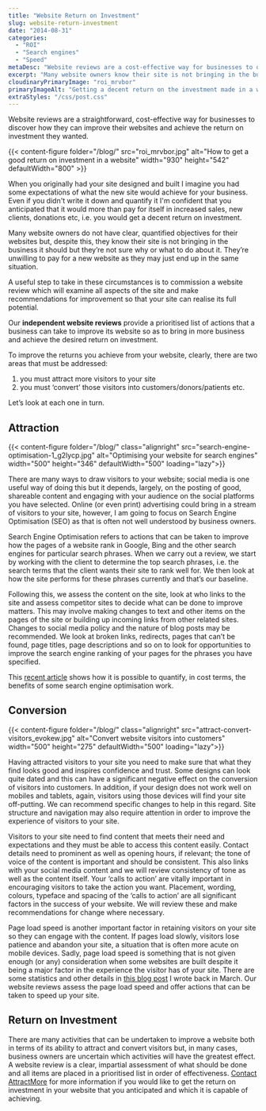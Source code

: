 ```yaml
---
title: "Website Return on Investment"
slug: website-return-investment
date: "2014-08-31"
categories:
  - "ROI"
  - "Search engines"
  - "Speed"
metaDesc: "Website reviews are a cost-effective way for businesses to discover how they can improve their websites and achieve the expected return on investment."
excerpt: "Many website owners know their site is not bringing in the business it should but they’re not sure why or what to do about it. They’re unwilling to pay for a new website as they may just end up in the same situation. A useful step to take in these circumstances is to commission a website review which will examine all aspects of the site. Our <strong>independent website reviews</strong> provide a prioritised list of actions that a business can take to improve its website so as to bring in more business and achieve the desired return on investment."
cloudinaryPrimaryImage: "roi_mrvbor"
primaryImageAlt: "Getting a decent return on the investment made in a website or online shop"
extraStyles: "/css/post.css"
---
```


Website reviews are a straightforward, cost-effective way for businesses to discover how they can improve their websites and achieve the return on investment they wanted.

{{< content-figure folder="/blog/"
src="roi_mrvbor.jpg"
alt="How to get a good return on investment in a website"
width="930" height="542" defaultWidth="800" >}}

When you originally had your site designed and built I imagine you had some expectations of what the new site would achieve for your business. Even if you didn't write it down and quantify it I'm confident that you anticipated that it would more than pay for itself in increased sales, new clients, donations etc, i.e. you would get a decent return on investment.

Many website owners do not have clear, quantified objectives for their websites but, despite this, they know their site is not bringing in the business it should but they’re not sure why or what to do about it. They’re unwilling to pay for a new website as they may just end up in the same situation.

A useful step to take in these circumstances is to commission a website review which will examine all aspects of the site and make recommendations for improvement so that your site can realise its full potential.

Our **independent website reviews** provide a prioritised list of actions that a business can take to improve its website so as to bring in more business and achieve the desired return on investment.

To improve the returns you achieve from your website, clearly, there are two areas that must be addressed:

1. you must attract more visitors to your site
2. you must ‘convert’ those visitors into customers/donors/patients etc.

Let’s look at each one in turn.

## Attraction

{{< content-figure folder="/blog/"
class="alignright"
src="search-engine-optimisation-1_g2lycp.jpg"
alt="Optimising your website for search engines"
width="500" height="346" defaultWidth="500"
loading="lazy">}}

There are many ways to draw visitors to your website; social media is one useful way of doing this but it depends, largely, on the posting of good, shareable content and engaging with your audience on the social platforms you have selected. Online (or even print) advertising could bring in a stream of visitors to your site, however, I am going to focus on Search Engine Optimisation (SEO) as that is often not well understood by business owners.

Search Engine Optimisation refers to actions that can be taken to improve how the pages of a website rank in Google, Bing and the other search engines for particular search phrases. When we carry out a review, we start by working with the client to determine the top search phrases, i.e. the search terms that the client wants their site to rank well for. We then look at how the site performs for these phrases currently and that’s our baseline.

Following this, we assess the content on the site, look at who links to the site and assess competitor sites to decide what can be done to improve matters. This may involve making changes to text and other items on the pages of the site or building up incoming links from other related sites. Changes to social media policy and the nature of blog posts may be recommended. We look at broken links, redirects, pages that can’t be found, page titles, page descriptions and so on to look for opportunities to improve the search engine ranking of your pages for the phrases you have specified.

This [recent article](https://www.stepforth.com/blog/2014/fix-crawl-errors-increase-revenue/ "Return on investment through website review") shows how it is possible to quantify, in cost terms, the benefits of some search engine optimisation work.

## Conversion

{{< content-figure folder="/blog/"
class="alignright"
src="attract-convert-visitors_evokew.jpg"
alt="Convert website visitors into customers"
width="500" height="275" defaultWidth="500"
loading="lazy">}}

Having attracted visitors to your site you need to make sure that what they find looks good and inspires confidence and trust. Some designs can look quite dated and this can have a significant negative effect on the conversion of visitors into customers. In addition, if your design does not work well on mobiles and tablets, again, visitors using those devices will find your site off-putting. We can recommend specific changes to help in this regard. Site structure and navigation may also require attention in order to improve the experience of visitors to your site.

Visitors to your site need to find content that meets their need and expectations and they must be able to access this content easily. Contact details need to prominent as well as opening hours, if relevant; the tone of voice of the content is important and should be consistent. This also links with your social media content and we will review consistency of tone as well as the content itself. Your ‘calls to action’ are vitally important in encouraging visitors to take the action you want. Placement, wording, colours, typeface and spacing of the ‘calls to action’ are all significant factors in the success of your website. We will review these and make recommendations for change where necessary.

Page load speed is another important factor in retaining visitors on your site so they can engage with the content. If pages load slowly, visitors lose patience and abandon your site, a situation that is often more acute on mobile devices. Sadly, page load speed is something that is not given enough (or any) consideration when some websites are built despite it being a major factor in the experience the visitor has of your site. There are some statistics and other details in [this blog post](/blog/web-page-speed/ "Web Page Speed") I wrote back in March. Our website reviews assess the page load speed and offer actions that can be taken to speed up your site.

## Return on Investment

There are many activities that can be undertaken to improve a website both in terms of its ability to attract and convert visitors but, in many cases, business owners are uncertain which activities will have the greatest effect. A website review is a clear, impartial assessment of what should be done and all items are placed in a prioritised list in order of effectiveness. [Contact AttractMore](/contact/ "Contact") for more information if you would like to get the return on investment in your website that you anticipated and which it is capable of achieving.
